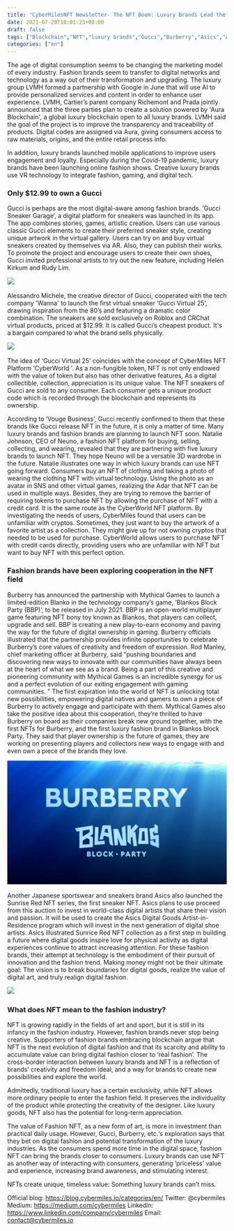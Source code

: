 ```yaml
---
title: "CyberMilesNFT Newsletter- The NFT Boom: Luxury Brands Lead the Digital Fashion Trend?"
date: 2021-07-20T10:01:23+08:00
draft: false
tags: ["Blockchain","NFT","luxury brands","Gucci","Burberry","Asics","AI","VR"]
categories: ["en"]
---
```


The age of digital consumption seems to be changing the marketing model of every industry. Fashion brands seem to transfer to digital networks and technology as a way out of their transformation and upgrading. The luxury group LVMH formed a partnership with Google in June that will use AI to provide personalized services and content in order to enhance user experience. LVMH, Cartier’s parent company Richemont and Prada jointly announced that the three parties plan to create a solution powered by 'Aura Blockchain', a global luxury blockchain open to all luxury brands. LVMH said the goal of the project is to improve the transparency and traceability of products. Digital codes are assigned via Aura, giving consumers access to raw materials, origins, and the entire retail process info.

In addition, luxury brands launched mobile applications to improve users engagement and loyalty. Especially during the Covid-19 pandemic, luxury brands have been launching online fashion shows. Creative luxury brands use VR technology to integrate fashion, gaming, and digital tech.

### Only $12.99 to own a Gucci

Gucci is perhaps are the most digital-aware among fashion brands. ‘Gucci Sneaker Garage’, a digital platform for sneakers was launched in its app. The app combines stories, games, artistic creation. Users can use various classic Gucci elements to create their preferred sneaker style, creating unique artwork in the virtual gallery. Users can try on and buy virtual sneakers created by themselves via AR. Also, they can publish their works. To promote the project and encourage users to create their own shoes, Gucci invited professional artists to try out the new feature, including Helen Kirkum and Rudy Lim.

![](/images/20210719-NFT-News5-01.png)

Alessandro Michele, the creative director of Gucci, cooperated with the tech company 'Wanna' to launch the first virtual sneaker ‘Gucci Virtual 25’, drawing inspiration from the 80’s and featuring a dramatic color combination. The sneakers are sold exclusively on Roblox and CRChat virtual products, priced at $12.99. It is called Gucci’s cheapest product. It's a bargain compared to what the brand sells physically.

![](/images/20210719-NFT-News5-02.png)

The idea of ‘Gucci Virtual 25’ coincides with the concept of CyberMiles NFT Platform ‘CyberWorld ’. As a non-fungible token, NFT is not only endowed with the value of token but also has other derivative features, As a digital collectible, collection, appreciation is its unique value. The NFT sneakers of Gucci are sold to any consumer. Each consumer gets a unique product code which is recorded through the blockchain and represents its ownership.

According to ‘Vouge Business’, Gucci recently confirmed to them that these brands like Gucci release NFT in the future, it is only a matter of time. Many luxury brands and fashion brands are planning to launch NFT soon. Natalie Johnson, CEO of Neuno, a fashion NFT platform for buying, selling, collecting, and wearing, revealed that they are partnering with five luxury brands to launch NFT. They hope Neuno will be a versatile 3D wardrobe in the future. Natalie illustrates one way in which luxury brands can use NFT going forward. Consumers buy an NFT of clothing and taking a photo of wearing the clothing NFT with virtual technology. Using the photo as an avatar in SNS and other virtual games, realizing the Adar that NFT can be used in multiple ways. Besides, they are trying to remove the barrier of requiring tokens to purchase NFT by allowing the purchase of NFT with a credit card. It is the same route as the CyberWorld NFT platform. By investigating the needs of users,  CyberMiles found that users can be unfamiliar with cryptos. Sometimes, they just want to buy the artwork of a favorite artist as a collection. They might give up for not owning cryptos that needed to be used for purchase. CyberWorld allows users to purchase NFT with credit cards directly, providing users who are unfamiliar with NFT but want to buy NFT with this perfect option.

### Fashion brands have been exploring cooperation in the NFT field

Burberry has announced the partnership with Mythical Games to launch a limited-edition Blanko in the technology company’s game, ‘Blankos Block Party (BBP)’, to be released in July 2021. BBP is an open-world multiplayer game featuring NFT bony toy known as Blankos, that players can collect, upgrade and sell. BBP is creating a new play-to-earn economy and paving the way for the future of digital ownership in gaming. Burberry officials illustrated that the partnership provides infinite opportunities to celebrate Burberry’s core values of creativity and freedom of expression. Rod Manley, chief marketing officer at Burberry, said “pushing boundaries and discovering new ways to innovate with our communities have always been at the heart of what we see as a brand. Being a part of this creative and pioneering community with Mythical Games is an incredible synergy for us and a perfect evolution of our exiting engagement with gaming communities. ” The first expiration into the world of NFT is unlocking total new possibilities, empowering digital natives and gamers to own a piece of Burberry to actively engage and participate with them. Mythical Games also take the positive idea about this cooperation, they’re thrilled to have Burberry on board as their companies break new ground together, with the first NFTs for Burberry, and the first luxury fashion brand in Blankos block Party. They said that player ownership is the future of games, they are working on presenting players and collectors new ways to engage with and even own a piece of the brands they love.

![](/images/20210719-NFT-News5-03.png)

Another Japanese sportswear and sneakers brand Asics also launched the Sunrise Red NFT series, the first sneaker NFT. Asics plans to use proceed from this auction to invest in world-class digital artists that share their vision and passion. It will be used to create the Asics Digital Goods Artist-in-Residence program which will invest in the next generation of digital shoe artists. Asics illustrated Sunrice Red NFT collection as a first step in building a future where digital goods inspire love for physical activity as digital experiences continue to attract increasing attention. For these fashion brands, their attempt at technology is the embodiment of their pursuit of innovation and the fashion trend. Making money might not be their ultimate goal: The vision is to break boundaries for digital goods, realize the value of digital art, and truly realign digital fashion.

![](/images/20210719-NFT-News5-04.png)

### What does NFT mean to the fashion industry?

NFT is growing rapidly in the fields of art and sport, but it is still in its infancy in the fashion industry. However, fashion brands never stop being creative. Supporters of fashion brands embracing blockchain argue that NFT is the next evolution of digital fashion and that its scarcity and ability to accumulate value can bring digital fashion closer to ‘real fashion’. The cross-border interaction between luxury brands and NFT is a reflection of brands' creativity and freedom ideal, and a way for brands to create new possibilities and explore the world.

Admittedly, traditional luxury has a certain exclusivity, while NFT allows more ordinary people to enter the fashion field. It preserves the individuality of the product while protecting the creativity of the designer. Like luxury goods, NFT also has the potential for long-term appreciation.

The value of Fashion NFT, as a new form of art, is more in investment than practical daily usage. However,  Gucci, Burberry, etc.‘s exploration says that they bet on digital fashion and potential transformation of the luxury industries. As the consumers spend more time in the digital space, fashion NFT can bring the brands closer to consumers. Luxury brands can use NFT as another way of interacting with consumers, generating ‘priceless’ value and experience, increasing brand awareness, and stimulating interest.

NFTs create unique, timeless value: Something luxury brands can’t miss. 

Official blog: https://blog.cybermiles.io/categories/en/
Twitter: @cybermiles
Medium: https://medium.com/cybermiles
Linkedin: https://www.linkedin.com/company/cybermiles
Email: [contact@cybermiles.io](mailto:contact@cybermiles.io)

